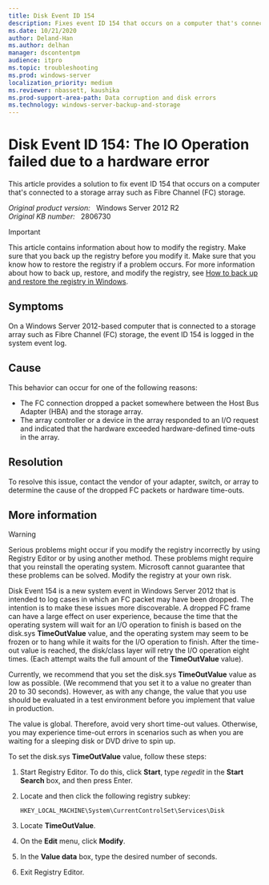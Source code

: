 ```yaml
---
title: Disk Event ID 154
description: Fixes event ID 154 that occurs on a computer that's connected to a storage array such as Fibre Channel (FC) storage.
ms.date: 10/21/2020
author: Deland-Han
ms.author: delhan
manager: dscontentpm
audience: itpro
ms.topic: troubleshooting
ms.prod: windows-server
localization_priority: medium
ms.reviewer: nbassett, kaushika
ms.prod-support-area-path: Data corruption and disk errors
ms.technology: windows-server-backup-and-storage
---
```

# Disk Event ID 154: The IO Operation failed due to a hardware error

This article provides a solution to fix event ID 154 that occurs on a computer that's connected to a storage array such as Fibre Channel (FC) storage.

_Original product version:_ &nbsp; Windows Server 2012 R2  
_Original KB number:_ &nbsp; 2806730

> [!IMPORTANT]
> This article contains information about how to modify the registry. Make sure that you back up the registry before you modify it. Make sure that you know how to restore the registry if a problem occurs. For more information about how to back up, restore, and modify the registry, see [How to back up and restore the registry in Windows](https://support.microsoft.com/help/322756).

## Symptoms

On a Windows Server 2012-based computer that is connected to a storage array such as Fibre Channel (FC) storage, the event ID 154 is logged in the system event log.

## Cause

This behavior can occur for one of the following reasons:

- The FC connection dropped a packet somewhere between the Host Bus Adapter (HBA) and the storage array.
- The array controller or a device in the array responded to an I/O request and indicated that the hardware exceeded hardware-defined time-outs in the array.

## Resolution

To resolve this issue, contact the vendor of your adapter, switch, or array to determine the cause of the dropped FC packets or hardware time-outs.

## More information

> [!WARNING]
> Serious problems might occur if you modify the registry incorrectly by using Registry Editor or by using another method. These problems might require that you reinstall the operating system. Microsoft cannot guarantee that these problems can be solved. Modify the registry at your own risk.

Disk Event 154 is a new system event in Windows Server 2012 that is intended to log cases in which an FC packet may have been dropped. The intention is to make these issues more discoverable. A dropped FC frame can have a large effect on user experience, because the time that the operating system will wait for an I/O operation to finish is based on the disk.sys **TimeOutValue** value, and the operating system may seem to be frozen or to hang while it waits for the I/O operation to finish. After the time-out value is reached, the disk/class layer will retry the I/O operation eight times. (Each attempt waits the full amount of the **TimeOutValue** value).

Currently, we recommend that you set the disk.sys **TimeOutValue** value as low as possible. (We recommend that you set it to a value no greater than 20 to 30 seconds). However, as with any change, the value that you use should be evaluated in a test environment before you implement that value in production.

The value is global. Therefore, avoid very short time-out values. Otherwise, you may experience time-out errors in scenarios such as when you are waiting for a sleeping disk or DVD drive to spin up.

To set the disk.sys **TimeOutValue** value, follow these steps:

1. Start Registry Editor. To do this, click **Start**, type *regedit* in the **Start Search** box, and then press Enter.
2. Locate and then click the following registry subkey:

    `HKEY_LOCAL_MACHINE\System\CurrentControlSet\Services\Disk`

3. Locate **TimeOutValue**.
4. On the **Edit** menu, click **Modify**.
5. In the **Value data** box, type the desired number of seconds.
6. Exit Registry Editor.
